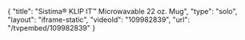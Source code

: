 {
    "title": "Sistima&reg; KLIP IT&trade; Microwavable 22 oz. Mug",
    "type": "solo",
    "layout": "iframe-static",
    "videoId": "109982839",
    "url": "\/tvpembed\/109982839"
}